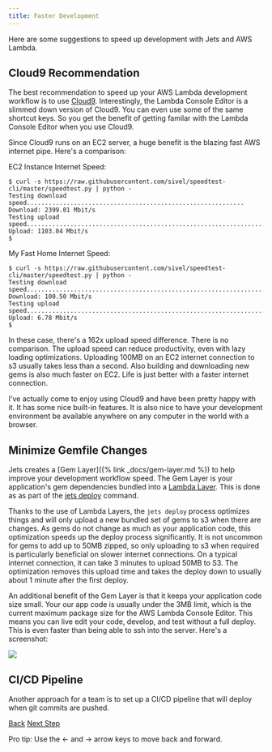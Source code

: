 ```yaml
---
title: Faster Development
---
```


Here are some suggestions to speed up development with Jets and AWS Lambda.

## Cloud9 Recommendation

The best recommendation to speed up your AWS Lambda development workflow is to use [Cloud9](https://aws.amazon.com/cloud9/).  Interestingly, the Lambda Console Editor is a slimmed down version of Cloud9.  You can even use some of the same shortcut keys. So you get the benefit of getting familar with the Lambda Console Editor when you use Cloud9.

Since Cloud9 runs on an EC2 server, a huge benefit is the blazing fast AWS internet pipe.  Here's a comparison:

EC2 Instance Internet Speed:

    $ curl -s https://raw.githubusercontent.com/sivel/speedtest-cli/master/speedtest.py | python -
    Testing download speed............................................................
    Download: 2399.01 Mbit/s
    Testing upload speed..................................................................
    Upload: 1103.04 Mbit/s
    $

My Fast Home Internet Speed:

    $ curl -s https://raw.githubusercontent.com/sivel/speedtest-cli/master/speedtest.py | python -
    Testing download speed...................................................................
    Download: 100.50 Mbit/s
    Testing upload speed......................................................................
    Upload: 6.78 Mbit/s
    $

In these case, there's a 162x upload speed difference. There is no comparison. The upload speed can reduce productivity, even with lazy loading optimizations.  Uploading 100MB on an EC2 internet connection to s3 usually takes less than a second. Also building and downloading new gems is also much faster on EC2. Life is just better with a faster internet connection.

I've actually come to enjoy using Cloud9 and have been pretty happy with it. It has some nice built-in features. It is also nice to have your development environment be available anywhere on any computer in the world with a browser.

## Minimize Gemfile Changes

Jets creates a [Gem Layer]({% link _docs/gem-layer.md %}) to help improve your development workflow speed. The Gem Layer is your application's gem dependencies bundled into a [Lambda Layer](https://docs.aws.amazon.com/lambda/latest/dg/configuration-layers.html). This is done as as part of the [jets deploy](/reference/jets-deploy/) command.

Thanks to the use of Lambda Layers, the `jets deploy` process optimizes things and will only upload a new bundled set of gems to s3 when there are changes. As gems do not change as much as your application code, this optimization speeds up the deploy process significantly. It is not uncommon for gems to add up to 50MB zipped, so only uploading to s3 when required is particularly beneficial on slower internet connections.  On a typical internet connection, it can take 3 minutes to upload 50MB to S3.  The optimization removes this upload time and takes the deploy down to usually about 1 minute after the first deploy.

An additional benefit of the Gem Layer is that it keeps your application code size small. Your our app code is usually under the 3MB limit, which is the current maximum package size for the AWS Lambda Console Editor.  This means you can live edit your code, develop, and test without a full deploy.  This is even faster than being able to ssh into the server. Here's a screenshot:

![](/img/docs/faster-development-live-edit.png)

## CI/CD Pipeline

Another approach for a team is to set up a CI/CD pipeline that will deploy when git commits are pushed.

<a id="prev" class="btn btn-basic" href="{% link _docs/debug-ruby-errors.md %}">Back</a>
<a id="next" class="btn btn-primary" href="{% link _docs/gem-layer.md %}">Next Step</a>
<p class="keyboard-tip">Pro tip: Use the <- and -> arrow keys to move back and forward.</p>
